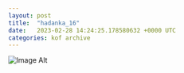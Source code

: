 ```yaml
---
layout:	post
title:	"hadanka_16"
date:	2023-02-28 14:24:25.178580632 +0000 UTC
categories:	kof archive
---
```


![Image Alt](https://k0f.github.io/assets/hadanka_16.png)